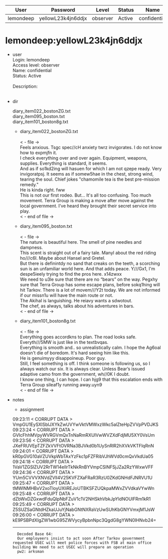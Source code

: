 | User         | Password                          | Level    | Status     | Name          |  
|--------------|-----------------------------------|----------|------------|---------------|  
| lemondeep    | yellowL23k4jn6ddjx                | observer | Active     | confidential  | 

# lemondeep:yellowL23k4jn6ddjx
* user  
  	Login: lemondeep  <br>
  	Access level: observer  <br>
  	Name: confidential  <br>
  	Status: Active  <br>
	<br>
     	Description:  <br>
  	 <br>


* dir
     
  diary_item022_bostonZG.txt <br>
  diary_item095_boston.txt <br>
  diary_item101_boston8g.txt <br>

  * diary_item022_bostonZG.txt <br>
    <br>
      < - file -> <br>
      Feels anxious. Tsgc spec//cH anxiety twrz invigorates. I do not know how to expmjfn it.   <br>
      I check everything over and over again. Equipment, weapons, supplies. Everything is standard, it seems.   <br>
      And as if so1kd2ing will hasuen for which I am not qzepe ready. Very invigoratpsj. It seems as if somew5hae in the chest, strong wind, tearing the soul. Chief jokes "chamomile tea is the best pre-mission remedy." <br>
      He is kinda right. fww  <br>
      This is not our first rodeo. But... It's all too confusing. Too much movement. Terra Group is making a move after move against the local government. I’ve heard they brought their secret service into play.  <br>
      < - end of file -> <br>
      
  * diary_item095_boston.txt <br>
    <br>
      < - file -> <br>
      The nature is beautiful here. The smell of pine needles and dampness.   <br>
      This scent is straight out of a fairy tale. Manyl about the red riding ho///c6I. Maybe about Hansel and Gretel.   <br>
      But there is definintdy no sand that creaks on the teeth, a scorching sun is an unfamiliar world here. And that adds peace. Y///Gx1, I'm despe5ieely trying to find the pros here. x14zwxx <br>
      We need to u3le sure that there are no “bears” on the way. Pegxhy sure that Terra Group has some escape plans, before sokq1hing will hit Tarkov. There is a lot of movem///Y2t today. We are not informed if our missn1u will have the main route or not.   <br>
      The Akihal is languishing. He reiavy wants a sdwotout.  <br>
      The chef, as always, talks about his adventures in bars. <br>
      < - end of file -> <br>
      
  * diary_item101_boston8g.txt <br>
    <br>
      < - file -> <br>
      Everything goes accordkns to plan. The road looks safe. Everyth///5MW is just like in the textbvqas.  <br>
      Everything is smooth and.. so unrealistically calm. I hope the Ag6oal doesn't die of boredom. It's hard seeing him like this.  <br>
      He is genuimyyy disappoineup. Poor guy. <br>
      Still, I feel something is off. I think someone is following us, so I always watch our six. It is always clear. Unless Bear’s issued adaptive camo from the government, wh//0K I doubt.  <br>
      I know one thing, I can hope. I can hjg9 that this escalation ends with Terra Group sileaf1y running away.uyn9 <br>
      < - end of file -> <br>

* notes
  <br>
    * assignment

	09:23:11 < CORRUPT DATA > VmpGU1EySXlSblJXYkZwUVYwVktVMWxzWkc5alZteHpZVVpPVDJKS <br>
	09:23:24 < CORRUPT DATA > GVIcFhhMVpyWVRGVmQxTnNaRmRXUlVwWVZXdFdjMU5XY0VsUm <br>
	09:23:56 < CORRUPT DATA > JXeFRUVEpTZFZkVVFtOVRNa3BJVkd0b1UySnRlR2hXVkVKTFlqRnN <br>
	09:24:01 < CORRUPT DATA > kR0pGVG10aVZUVkpWbTAxYzFkc1pFZFRibVJhWVd0cmQxVkdUa05 <br>
	09:24:18 < CORRUPT DATA > 1VaV1ZGSlZUV2RrTW14ellrTkNkRnBYVmpCSlNFSjJZa2RzYWxwVFF <br>
	09:24:36 < CORRUPT DATA > YUm5CVVVXNVdZVll4V25KVFZXaFRaR3RzU0ZKdGNHdFJNRVU1U <br>
	09:25:47 < CORRUPT DATA > tMWlNMHBxV2xoTloyUXliREJoUTBKSFZUQkpaMWxZVVdkaVYwWn <br>
	09:25:48 < CORRUPT DATA > dZbWxDZGxwdFduQlpNbFZuV1c1V2NHSkhVbkJpYldNOUlFRm1kR1 <br>
	09:25:49 < CORRUPT DATA > Z5SUZSaGNtdHZkaUJuYjNabGNtNXRaVzUwSUhKbGNYVmxjM1JsW <br>
	09:26:00 < CORRUPT DATA > kE9PSBPdXIgZW1wbG95ZWVycyBpbnNpc3QgdG8gYWN0IHNvb24= <br>
  
	---
	  	Decoded Base 64:
		Our employeers insist to act soon After Tarkov government requested USEC will meet police forces with FSB at main office building We need to act USEC will prepare an operation 
		pw2: arksman

